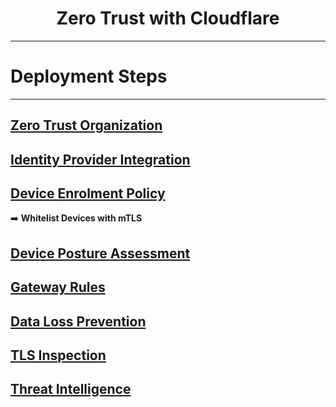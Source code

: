 <h1 align="center">Zero Trust with Cloudflare</h1>

---

# Deployment Steps

---

## [Zero Trust Organization](organization)

## [Identity Provider Integration](identity_provider)

## [Device Enrolment Policy](device_enrolment)

➡️ **Whitelist Devices with mTLS**

## [Device Posture Assessment](device_posture)

## [Gateway Rules](gateway_rules)

## [Data Loss Prevention](data_loss_prevention)

## [TLS Inspection](tls_inspection)

## [Threat Intelligence](threat_intel)
